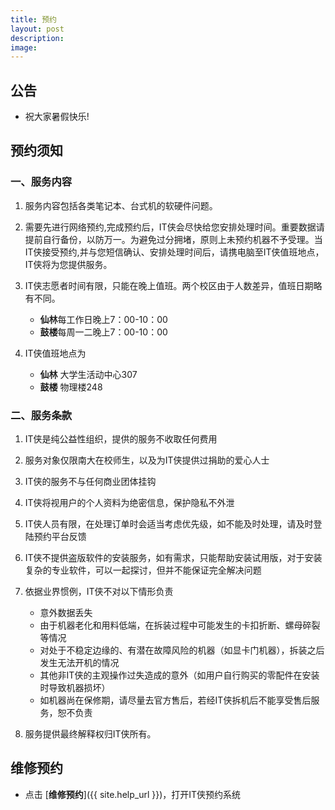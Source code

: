 ```yaml
---
title: 预约
layout: post
description: 
image: 
---
```


## 公告

- 祝大家暑假快乐!

## 预约须知

###  一、服务内容

1. 服务内容包括各类笔记本、台式机的软硬件问题。

2. 需要先进行网络预约,完成预约后，IT侠会尽快给您安排处理时间。重要数据请提前自行备份，以防万一。为避免过分拥堵，原则上未预约机器不予受理。当IT侠接受预约,并与您短信确认、安排处理时间后，请携电脑至IT侠值班地点，IT侠将为您提供服务。

3. IT侠志愿者时间有限，只能在晚上值班。两个校区由于人数差异，值班日期略有不同。
    - **仙林**每工作日晚上7：00-10：00
    - **鼓楼**每周一二晚上7：00-10：00

4. IT侠值班地点为
    - **仙林** 大学生活动中心307
    - **鼓楼** 物理楼248

### 二、服务条款

1. IT侠是纯公益性组织，提供的服务不收取任何费用

2. 服务对象仅限南大在校师生，以及为IT侠提供过捐助的爱心人士

3. IT侠的服务不与任何商业团体挂钩

4. IT侠将视用户的个人资料为绝密信息，保护隐私不外泄

5. IT侠人员有限，在处理订单时会适当考虑优先级，如不能及时处理，请及时登陆预约平台反馈

6. IT侠不提供盗版软件的安装服务，如有需求，只能帮助安装试用版，对于安装复杂的专业软件，可以一起探讨，但并不能保证完全解决问题

7. 依据业界惯例，IT侠不对以下情形负责
    - 意外数据丢失
    - 由于机器老化和用料低端，在拆装过程中可能发生的卡扣折断、螺母碎裂等情况
    - 对处于不稳定边缘的、有潜在故障风险的机器（如显卡门机器），拆装之后发生无法开机的情况
    - 其他非IT侠的主观操作过失造成的意外（如用户自行购买的零配件在安装时导致机器损坏）
    - 如机器尚在保修期，请尽量去官方售后，若经IT侠拆机后不能享受售后服务，恕不负责
8. 服务提供最终解释权归IT侠所有。

## 维修预约
- 点击 [**维修预约**]({{ site.help_url }})，打开IT侠预约系统

